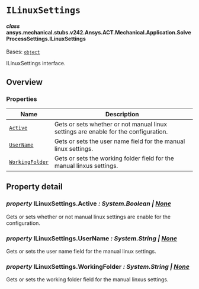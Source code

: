 # `ILinuxSettings`



#### *class* ansys.mechanical.stubs.v242.Ansys.ACT.Mechanical.Application.SolveProcessSettings.ILinuxSettings

Bases: [`object`](https://docs.python.org/3/library/functions.html#object)

ILinuxSettings interface.

<!-- !! processed by numpydoc !! -->

<a id="overview"></a>

## Overview

### Properties

| Name | Description |
|--------------------------------------------------|---------------------------------------------------------------------------------------|
| [`Active`](#ILinuxSettings.Active)               | Gets or sets whether or not manual linux settings are enable for the configuration.   |
| [`UserName`](#ILinuxSettings.UserName)           | Gets or sets the user name field for the manual linux settings.                       |
| [`WorkingFolder`](#ILinuxSettings.WorkingFolder) | Gets or sets the working folder field for the manual linxus settings.                 |

<a id="property-detail"></a>

## Property detail

<a id="ILinuxSettings.Active"></a>

### *property* ILinuxSettings.Active *: System.Boolean | [None](https://docs.python.org/3/library/constants.html#None)*

Gets or sets whether or not manual linux settings are enable for the configuration.

<!-- !! processed by numpydoc !! -->

<a id="ILinuxSettings.UserName"></a>

### *property* ILinuxSettings.UserName *: System.String | [None](https://docs.python.org/3/library/constants.html#None)*

Gets or sets the user name field for the manual linux settings.

<!-- !! processed by numpydoc !! -->

<a id="ILinuxSettings.WorkingFolder"></a>

### *property* ILinuxSettings.WorkingFolder *: System.String | [None](https://docs.python.org/3/library/constants.html#None)*

Gets or sets the working folder field for the manual linxus settings.

<!-- !! processed by numpydoc !! -->

